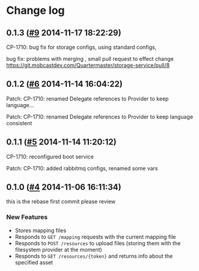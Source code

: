 # Change log
## 0.1.3 ([#9](https://git.mobcastdev.com/Quartermaster/storage-service/pull/9) 2014-11-17 18:22:29)

CP-1710: bug fix for storage configs, using standard configs, 

bug fix: problems with merging , small pull request to effect change https://git.mobcastdev.com/Quartermaster/storage-service/pull/8

## 0.1.2 ([#6](https://git.mobcastdev.com/Quartermaster/storage-service/pull/6) 2014-11-14 16:04:22)

Patch: CP-1710: renamed Delegate references to Provider to keep language...

Patch: CP-1710: renamed Delegate references to Provider to keep language consistent

## 0.1.1 ([#5](https://git.mobcastdev.com/Quartermaster/storage-service/pull/5) 2014-11-14 11:20:12)

CP-1710: reconfigured boot service

Patch: CP-1710: added rabbitmq configs, renamed some vars

## 0.1.0 ([#4](https://git.mobcastdev.com/Quartermaster/storage-service/pull/4) 2014-11-06 16:11:34)

this is the rebase first commit please review

### New Features

- Stores mapping files
- Responds to `GET /mapping` requests with the current mapping file
- Responds to `POST /resources` to upload files (storing them with the filesystem provider at the moment)
- Responds to `GET /resources/{token}` and returns info about the specified asset

